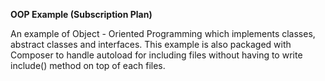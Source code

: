 **OOP Example (Subscription Plan)**

An example of Object - Oriented Programming which implements classes, abstract classes and interfaces. This example is also packaged with Composer to handle autoload for including files without having to write include() method on top of each files.
